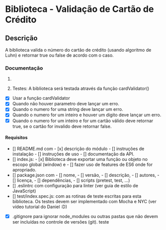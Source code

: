 # Biblioteca - Validação de Cartão de Crédito

## Descrição
A biblioteca valida o número do cartão de crédito (usando algoritmo de Luhn) e retornar true ou false de acordo com o caso.

### Documentação
1.

2. Testes: A biblioteca será testada através da função cardValidator()
- [x] Usar a função cardValidator
- [x] Quando não houver parametro deve lançar um erro.
- [x] Quando o numero for uma string deve lançar um erro.
- [x] Quando o numero for um inteiro e houver um digito deve lançar um erro.
- [x] Quando o numero for um inteiro e for um cartão válido deve retornar true, se o cartão for invalido deve retornar false.

#### Requisitos
- [] README.md com
      - [x] descrição do módulo
      - [] instruções de instalação
      - [] instruções de uso
      - [] documentação da API.
- [] index.js:
      - [x] Biblioteca deve exportar uma função ou objeto no escopo global (window) e
      - [] fazer uso de features de ES6 onde for apropriado.
- [] package.json com
      - [] nome,
      - [] versão,
      - [] descrição,
      - [] autores,
      - [] licença,
      - [] dependências,
      - [] scripts (pretest, test, ...)
- [] .eslintrc
      com configuração para linter (ver guia de estilo de JavaScript)
- [] test/index.spec.js:
      com as rotinas de teste escritas para esta biblioteca. Os testes devem ser implementado com Mocha e NYC (ver vídeo tutorial do Daniel :D)
- [x] .gitignore
      para ignorar node_modules ou outras pastas que não devem ser incluídas no controle de versões (git).
teste
